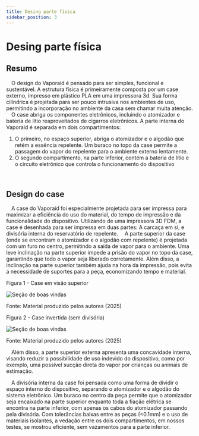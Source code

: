 ```yaml
---
title: Desing parte física
sidebar_position: 3
---
```


# Desing parte física

## Resumo

&emsp;O design do Vaporaid é pensado para ser simples, funcional e sustentável. A estrutura física é primeiramente composta por um case externo, impresso em plástico PLA em uma impressora 3d. Sua forma cilíndrica é projetada para ser pouco intrusiva nos ambientes de uso, permitindo a incorporação no ambiente da casa sem chamar muita atenção.
<br>
&emsp;O case abriga os componentes eletrônicos, incluindo o atomizador e bateria de lítio reaproveitados de cigarros eletrônicos. A parte interna do Vaporaid é separada em dois compartimentos:
<ol>
<li>O primeiro, no espaço superior, abriga o atomizador e o algodão que retém a essência repelente. Um buraco no topo da case permite a passagem do vapor do repelente para o ambiente externo lentamente.
<li>O segundo compartimento, na parte inferior, contém a bateria de lítio e o circuito eletrônico que controla o funcionamento do dispositivo</li>
</ol>
<br>

## Design do case

&emsp;A case do Vaporaid foi especialmente projetada para ser impressa para maximizar a eficiência do uso do material, do tempo de impressão e da funcionalidade do dispositivo. Utilizando de uma impressora 3D FDM, a case é desenhada para ser impressa em duas partes: A carcaça em sí, e divisória interna do reservatório de repelente.
&emsp;A parte superior da case (onde se encontram o atomizador e o algodão com repelente) é projetada com um furo no centro, permitindo a saída de vapor para o ambiente. Uma leve inclinação na parte superior impede a prisão do vapor no topo da case, garantindo que todo o vapor seja liberado corretamente. Além disso, a inclinação na parte superior também ajuda na hora da impressão, pois evita a necessidade de suportes para a peça, economizando tempo e material.
<p style={{textAlign: 'center'}}>Figura 1 - Case em visão superior</p>
<div style={{margin: 25}}>
    <div style={{textAlign: 'center'}}>
        <img src={require("../../static/img/site/page1.png").default} style={{width: 800}} alt="Seção de boas vindas" />
        <br />
    </div>
</div>
<p style={{textAlign: 'center'}}>Fonte: Material produzido pelos autores (2025)</p>
<p style={{textAlign: 'center'}}>Figura 2 - Case invertida (sem divisória)</p>
<div style={{margin: 25}}>
    <div style={{textAlign: 'center'}}>
        <img src={require("../../static/img/case/1.png").default} style={{width: 800}} alt="Seção de boas vindas" />
        <br />
    </div>
</div>
<p style={{textAlign: 'center'}}>Fonte: Material produzido pelos autores (2025)</p>

&emsp;Além disso, a parte superior externa apresenta uma concavidade interna, visando reduzir a possibilidade de uso indevido do dispositivo, como por exemplo, uma possível sucção direta do vapor por crianças ou animais de estimação.

&emsp;A divisória interna da case foi pensada como uma forma de dividir o espaço interno do dispositivo, separando o atomizador e o algodão do sistema eletrônico. Um buraco no centro da peça permite que o atomizador seja encaixado na parte superior enquanto toda a fiação elétrica se encontra na parte inferior, com apenas os cabos do atomizador passando pela divisória. Com tolerâncias baixas entre as peças (<0.1mm) e o uso de materiais isolantes, a vedação entre os dois compartimentos, em nossos testes, se mostrou eficiente, sem vazamentos para a parte inferior.